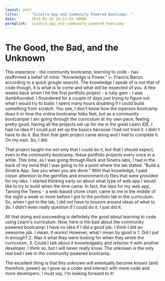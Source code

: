 ```yaml
---
layout: post
title:      "Sinatra App and Community Powered Bootcamp: "
date:       2018-01-26 20:12:52 +0000
permalink:  sinatra_app_and_community_powered_bootcamp
---
```


# The Good, the Bad, and the Unknown

This experiece - the community bootcamp, learning to code - has reaffirmed a belief of mine: "Knowledge is Power." (~ Francis Bacon according to a quick google search).  The knowledge I speak of is not that of code though, it is what is to come and what will be expected of you.  A few weeks back  when I hit the first portfolio project - a ruby gem - I was dumbfounded.  I floundered for a couple of days just trying to figure out what I would try to build.  I spent many hours doubting if I could build something from scratch.  You see, I don't know how the inperson bootcamp does it or how the online bootcamp folks feel, but as a community bootcamper I am going through the curriculum at my own pace, feeling pretty good, having all the projects set up for me in the great Learn IDE.  I had no idea if I could just set up the basics because I had not tried it.  I didn't have to do it.  But then that gem project came along and I had to complete it. On my own.  So, I did.  

That project taught me not only that I could do it, but that I should expect, even in the community bootcamp, these portfolio projects every once in a while.  This time, as I was going through Rack and Sinatra labs, I had in the back of my mind that I was going to hit a point where the lab stated: "Build a Sinatra App. See you when you are done."  With that knowledge, I paid closer attention to the gemfiles and environment.rb files that were provided for my labs.  I started thinking early on about what type of web app I would like to try to build when the time came.  In fact, the idea for my web app, Taming the Teens - a web-based chore chart, came to me in the middle of the night a week or more before I got to the porfolio lab in the curriculum.  So, when I got to the lab, I did not have to bounce around ideas of what to do.  I didn't even really question if I could do it.  I just did it. 

All that doing and succeeding is definitely the good about learning to code using Learn's curriculum. Now, here is the bad about the community powered bootcamp:  I have no idea if I did a good job.  I think I did an awesome job.  I mean, it works! However, what I mean by good is 1. Did I put in enough? 2. Was it what they were looking for when they wrote the curriculum. 3. Could I talk about it knowledgably and refactor it with another developer.  I think so, but I will never really know.  The unknown is the only real bad I see in the community powered bootcamp.  

The excellent thing is that this unknown will eventually become known (and therefore, power) as I grow as a coder and interact with more code and more developers.  I must say, I'm looking forward to it!

